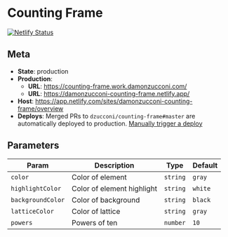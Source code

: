 # Counting Frame

[![Netlify Status](https://api.netlify.com/api/v1/badges/601e171a-fd70-4b31-8f64-def4452bc5cf/deploy-status)](https://app.netlify.com/sites/damonzucconi-counting-frame/deploys)

## Meta

- **State**: production
- **Production**:
  - **URL**: https://counting-frame.work.damonzucconi.com/
  - **URL**: https://damonzucconi-counting-frame.netlify.app/
- **Host**: https://app.netlify.com/sites/damonzucconi-counting-frame/overview
- **Deploys**: Merged PRs to `dzucconi/counting-frame#master` are automatically deployed to production. [Manually trigger a deploy](https://app.netlify.com/sites/damonzucconi-counting-frame/deploys)

## Parameters

| Param             | Description                | Type     | Default |
| ----------------- | -------------------------- | -------- | ------- |
| `color`           | Color of element           | `string` | `gray`  |
| `highlightColor`  | Color of element highlight | `string` | `white` |
| `backgroundColor` | Color of background        | `string` | `black` |
| `latticeColor`    | Color of lattice           | `string` | `gray`  |
| `powers`          | Powers of ten              | `number` | `10`    |

